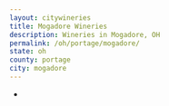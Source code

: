 ```yaml
---
layout: citywineries
title: Mogadore Wineries
description: Wineries in Mogadore, OH
permalink: /oh/portage/mogadore/
state: oh
county: portage
city: mogadore
---
```

-

